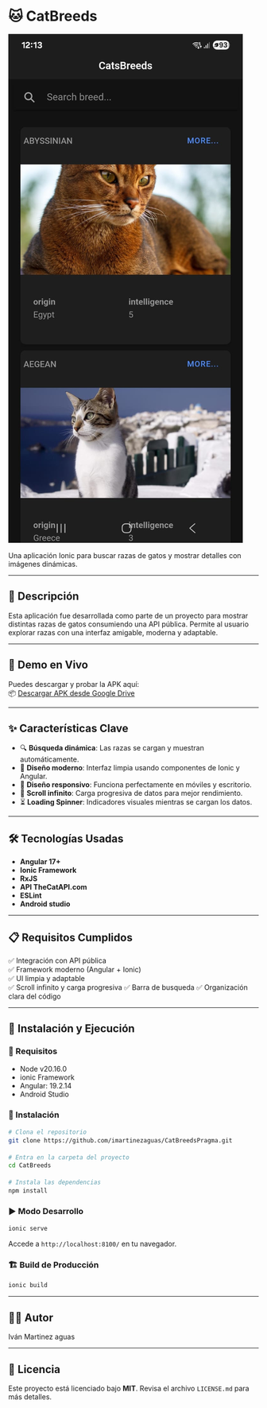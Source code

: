 # 🐱 CatBreeds  

![Cats Breeds](./src/assets/appCats.jpeg)

Una aplicación Ionic para buscar razas de gatos y mostrar detalles con imágenes dinámicas.

---

## 📝 Descripción

Esta aplicación fue desarrollada como parte de un proyecto para mostrar distintas razas de gatos consumiendo una API pública. Permite al usuario explorar razas con una interfaz amigable, moderna y adaptable.

---

## 🔗 Demo en Vivo

Puedes descargar y probar la APK aquí:  
📦 [Descargar APK desde Google Drive](https://drive.google.com/file/d/1bl3yi9kdgJ2yCTJuHYYN4tq7iAlEAPGq/view?usp=drive_link)

---

## ✨ Características Clave

- 🔍 **Búsqueda dinámica**: Las razas se cargan y muestran automáticamente.
- 💎 **Diseño moderno**: Interfaz limpia usando componentes de Ionic y Angular.
- 📱 **Diseño responsivo**: Funciona perfectamente en móviles y escritorio.
- 🔁 **Scroll infinito**: Carga progresiva de datos para mejor rendimiento.
- ⏳ **Loading Spinner**: Indicadores visuales mientras se cargan los datos.

---

## 🛠️ Tecnologías Usadas

- **Angular 17+**
- **Ionic Framework**
- **RxJS**
- **API TheCatAPI.com**
- **ESLint**
- **Android studio**

---

## 📋 Requisitos Cumplidos

✅ Integración con API pública  
✅ Framework moderno (Angular + Ionic)  
✅ UI limpia y adaptable  
✅ Scroll infinito y carga progresiva
✅ Barra de busqueda
✅ Organización clara del código

---

## 🚀 Instalación y Ejecución

### 🔧 Requisitos

- Node v20.16.0
- ionic Framework
- Angular: 19.2.14
- Android Studio

### 🧩 Instalación

```bash
# Clona el repositorio
git clone https://github.com/imartinezaguas/CatBreedsPragma.git

# Entra en la carpeta del proyecto
cd CatBreeds

# Instala las dependencias
npm install
```

### ▶️ Modo Desarrollo

```bash
ionic serve
```

Accede a `http://localhost:8100/` en tu navegador.

### 🏗️ Build de Producción

```bash
ionic build
```

---

## 👨‍💻 Autor

Iván Martinez aguas

---

## 📄 Licencia

Este proyecto está licenciado bajo **MIT**. Revisa el archivo `LICENSE.md` para más detalles.
